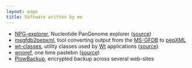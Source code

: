 ```yaml
---
layout: page
title: Software written by me
---
```


 * [NPG-explorer][npge], Nucleotide PanGenome explorer
    ([source][npge-src])
 * [msgfdb2pepxml][msgfdb2pepxml], tool converting output
    from the [MS-GFDB][msgfdb] to [pepXML][pepxml]
 * [wt-classes][wc], utility classes used by
    [Wt][wt] applications ([source][wc-src])
 * [wnoref][wnoref], one time pastebin
    ([source][wnoref-src])
 * [PlowBackup][plowbackup], encrypted backup across
    several web-sites

[npge]: http://mouse.belozersky.msu.ru/tools/npge.html
[npge-src]: https://github.com/npge/npge
[msgfdb2pepxml]: http://ms-utils.org/msgfdb2pepxml/
[msgfdb]: http://proteomics.ucsd.edu/Software/MSGFDB.html
[pepxml]: http://tools.proteomecenter.org/wiki/index.php?titlFormats:pepXML
[wc]: http://starius.ru/wt-classes/reference/
[wc-src]: https://bitbucket.org/starius/wt-classes
[wt]: http://webtoolkit.eu
[wnoref]: http://starius.ru/wnoref/
[wnoref-src]: https://bitbucket.org/starius/wt-classes/src/tip/examples/wnoref.cpp
[plowbackup]: https://bitbucket.org/starius/config/src/tip/bin/plowbackup.py
